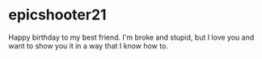 # epicshooter21
Happy birthday to my best friend. I'm broke and stupid, but I love you and want to show you it in a way that I know how to. 

